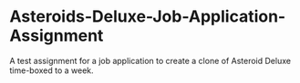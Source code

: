 # Asteroids-Deluxe-Job-Application-Assignment
 A test assignment for a job application to create a clone of Asteroid Deluxe time-boxed to a week.
